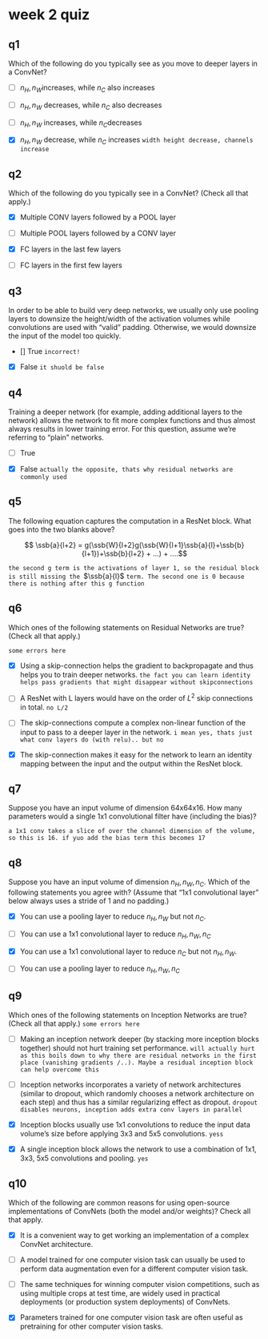 # week 2 quiz

## q1 

Which of the following do you typically see as you move to deeper layers in a ConvNet?

* [ ] $n_H, n_W$​ increases, while $n_C$ also increases

* [ ] $n_H, n_W$ decreases, while $n_C$​ also decreases

* [ ] $n_H, n_W$ increases, while $n_C$​ decreases

* [x] $n_H, n_W$ decrease, while $n_C$​ increases `width height decrease, channels increase`

## q2

Which of the following do you typically see in a ConvNet? (Check all that apply.)

* [x] Multiple CONV layers followed by a POOL layer

* [ ] Multiple POOL layers followed by a CONV layer

* [x] FC layers in the last few layers

* [ ] FC layers in the first few layers

## q3 

In order to be able to build very deep networks, we usually only use pooling layers to downsize the height/width of the activation volumes while convolutions are used with “valid” padding. Otherwise, we would downsize the input of the model too quickly.

* [] True `incorrect!` 

* [x] False `it shuold be false`

## q4

Training a deeper network (for example, adding additional layers to the network) allows the network to fit more complex functions and thus almost always results in lower training error. For this question, assume we’re referring to “plain” networks.

* [ ] True

* [x] False `actually the opposite, thats why residual networks are commonly used`

## q5

The following equation captures the computation in a ResNet block. What goes into the two blanks above?

$$ \ssb{a}{l+2} = g(\ssb{W}{l+2}g(\ssb{W}{l+1}\ssb{a}{l}+\ssb{b}{l+1})+\ssb{b}{l+2} + ...) + ....$$

`the second g term is the activations of layer 1, so the residual block is still missing the `$\ssb{a}{l}$ `term. The second one is 0 because there is nothing after this g function`

## q6 


Which ones of the following statements on Residual Networks are true? (Check all that apply.)

`some errors here`

* [x] Using a skip-connection helps the gradient to backpropagate and thus helps you to train deeper networks. `the fact you can learn identity helps pass gradients that might disappear without skipconnections`

* [ ] A ResNet with L layers would have on the order of $L^2$ skip connections in total. `no L/2`

* [ ] The skip-connections compute a complex non-linear function of the input to pass to a deeper layer in the network. `i mean yes, thats just what conv layers do (with relu).. but no`

* [x] The skip-connection makes it easy for the network to learn an identity mapping between the input and the output within the ResNet block. 

## q7 

Suppose you have an input volume of dimension 64x64x16. How many parameters would a single 1x1 convolutional filter have (including the bias)?

`a 1x1 conv takes a slice of over the channel dimension of the volume, so this is 16. if yuo add the bias term this becomes 17`

## q8

Suppose you have an input volume of dimension $n_H, n_W, n_C$. Which of the following statements you agree with? (Assume that “1x1 convolutional layer” below always uses a stride of 1 and no padding.)

* [x] You can use a pooling layer to reduce  $n_H, n_W$ but not $n_C$​.

* [ ] You can use a 1x1 convolutional layer to reduce  $n_H, n_W, n_C$

* [x] You can use a 1x1 convolutional layer to reduce $n_C$ but not $n_H, n_W$.

* [ ] You can use a pooling layer to reduce $n_H, n_W, n_C$

## q9

Which ones of the following statements on Inception Networks are true? (Check all that apply.)
`some errors here`

* [ ] Making an inception network deeper (by stacking more inception blocks together) should not hurt training set performance. `will actually hurt as this boils down to why there are residual networks in the first place (vanishing gradients /..). Maybe a residual inception block can help overcome this`

* [ ] Inception networks incorporates a variety of network architectures (similar to dropout, which randomly chooses a network architecture on each step) and thus has a similar regularizing effect as dropout. `dropout disables neurons, inception adds extra conv layers in parallel`

* [x] Inception blocks usually use 1x1 convolutions to reduce the input data volume’s size before applying 3x3 and 5x5 convolutions. `yess`

* [x] A single inception block allows the network to use a combination of 1x1, 3x3, 5x5 convolutions and pooling. `yes`

## q10

Which of the following are common reasons for using open-source implementations of ConvNets (both the model and/or weights)? Check all that apply.

* [x] It is a convenient way to get working an implementation of a complex ConvNet architecture.

* [ ] A model trained for one computer vision task can usually be used to perform data augmentation even for a different computer vision task.

* [ ] The same techniques for winning computer vision competitions, such as using multiple crops at test time, are widely used in practical deployments (or production system deployments) of ConvNets.

* [x] Parameters trained for one computer vision task are often useful as pretraining for other computer vision tasks.
